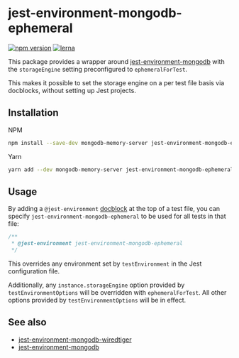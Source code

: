 # jest-environment-mongodb-ephemeral

[![npm version](https://badge.fury.io/js/jest-environment-mongodb-ephemeral.svg)](https://badge.fury.io/js/jest-environment-mongodb-ephemeral)
[![lerna](https://img.shields.io/badge/maintained%20with-lerna-cc00ff.svg)](https://lernajs.io/)

This package provides a wrapper around
[jest-environment-mongodb](https://www.npmjs.com/package/jest-environment-mongodb)
with the `storageEngine` setting preconfigured to `ephemeralForTest`.

This makes it possible to set the storage engine on a per test file basis via
docblocks, without setting up Jest projects.

## Installation

NPM

```sh
npm install --save-dev mongodb-memory-server jest-environment-mongodb-ephemeral
```

Yarn

```sh
yarn add --dev mongodb-memory-server jest-environment-mongodb-ephemeral
```

## Usage

By adding a `@jest-environment`
[docblock](https://jestjs.io/docs/en/configuration#testenvironment-string) at
the top of a test file, you can specify `jest-environment-mongodb-ephemeral` to
be used for all tests in that file:

```js
/**
 * @jest-environment jest-environment-mongodb-ephemeral
 */
```

This overrides any environment set by `testEnvironment` in the Jest
configuration file.

Additionally, any `instance.storageEngine` option provided by
`testEnvironmentOptions` will be overridden with `ephemeralForTest`. All other
options provided by `testEnvironmentOptions` will be in effect.

## See also

- [jest-environment-mongodb-wiredtiger](https://www.npmjs.com/package/jest-environment-mongodb-wiredtiger)
- [jest-environment-mongodb](https://www.npmjs.com/package/jest-environment-mongodb)
